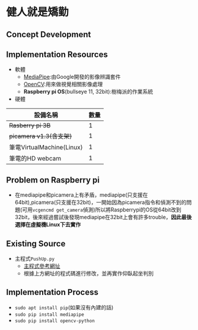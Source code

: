 # 健人就是矯勤

## Concept Development

## Implementation Resources
- 軟體
  - [MediaPipe](https://google.github.io/mediapipe):由Google開發的影像辨識套件
  - [OpenCV](https://opencv.org/):用來做視覺相關影像處理
  - **Raspberry pi OS**(bullseye 11, 32bit):樹梅派的作業系統
- 硬體

|設備名稱|數量|
|-----|--------|
|~~Rasberry pi 3B~~|1       |
|~~picamera v1.3(含支架)~~ |1      |
|筆電VirtualMachine(Linux)|1|
|筆電的HD webcam| 1|

## Problem on Raspberry pi
- 在mediapipe和picamera上有矛盾，mediapipe(只支援在64bit),picamera(只支援在32bit)，一開始因為picamera指令和偵測不到的問題(可用```vcgencmd get_camera```偵測)所以將Raspberrypi的OS從64bit改到32bit，後來經過嘗試後發現mediapipe在32bit上會有許多trouble，**因此最後選擇在虛擬機Linux下去實作**

## Existing Source
- 主程式```PushUp.py```
  - [主程式參考網址](https://circuitdigest.com/microcontroller-projects/push-up-counter-using-raspberry-pi-4-and-mediapipe)
  - 根據上方網址的程式碼進行修改，並再實作仰臥起坐判別
## Implementation Process

- ```sudo apt install pip```(如果沒有內建的話)
- ```sudo pip install mediapipe```
- ```sudo pip install opencv-python```
